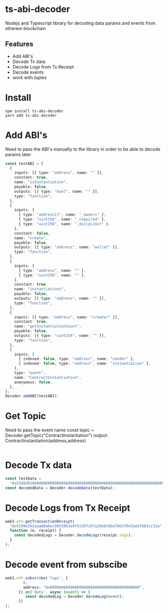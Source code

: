 # ts-abi-decoder

Nodejs and Typescript library for decoding data params and events from etherem blockchain

## Features

- Add ABI's
- Decode Tx data
- Decode Logs from Tx Receipt
- Decode events
- work with tuples

# Install

```
npm install ts-abi-decoder
yarn add ts-abi-decoder
```

# Add ABI's

Need to pass the ABI's manually to the library in order to be able to decode params later

```ts
const testABI = [
  {
    inputs: [{ type: "address", name: "" }],
    constant: true,
    name: "isInstantiation",
    payable: false,
    outputs: [{ type: "bool", name: "" }],
    type: "function",
  },
  {
    inputs: [
      { type: "address[]", name: "_owners" },
      { type: "uint256", name: "_required" },
      { type: "uint256", name: "_dailyLimit" },
    ],
    constant: false,
    name: "create",
    payable: false,
    outputs: [{ type: "address", name: "wallet" }],
    type: "function",
  },
  {
    inputs: [
      { type: "address", name: "" },
      { type: "uint256", name: "" },
    ],
    constant: true,
    name: "instantiations",
    payable: false,
    outputs: [{ type: "address", name: "" }],
    type: "function",
  },
  {
    inputs: [{ type: "address", name: "creator" }],
    constant: true,
    name: "getInstantiationCount",
    payable: false,
    outputs: [{ type: "uint256", name: "" }],
    type: "function",
  },
  {
    inputs: [
      { indexed: false, type: "address", name: "sender" },
      { indexed: false, type: "address", name: "instantiation" },
    ],
    type: "event",
    name: "ContractInstantiation",
    anonymous: false,
  },
];
Decoder.addABI(testABI);
```

# Get Topic

Need to pass the event name
const topic = Decoder.getTopic("ContractInstantiation")
output: ContractInstantiation(address,address)

```ts

```

# Decode Tx data

```ts
const testData =
  "0x53d9d9100000000000000000000000000000000000000000000000000000000000000060000000000000000000000000000000000000000000000000000000000000000100000000000000000000000000000000000000000000000000000000000000000000000000000000000000000000000000000000000000000000000000000002000000000000000000000000a6d9c5f7d4de3cef51ad3b7235d79ccc95114de5000000000000000000000000a6d9c5f7d4de3cef51ad3b7235d79ccc95114daa";
const decodedData = Decoder.decodeData(testData);
```

# Decode Logs from Tx Receipt

```ts
web3.eth.getTransactionReceipt(
  "0x9199e262aaab0a6ec99558b3e9f42397c07a2bb9c6befb637643aebfb03cc32a",
  function (e, receipt) {
    const decodedLogs = Decoder.decodeLogs(receipt.logs);
  }
);
```

# Decode event from subscibe

```ts
web3.eth.subscribe('logs', {
        0,
        address: "0x0000000000000000000000000000000000000000",
      }).on('data', async (event) => {
         const decodedLog = Decoder.decodeLog(event);
      })
);
```
